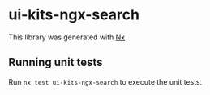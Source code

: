 # ui-kits-ngx-search

This library was generated with [Nx](https://nx.dev).

## Running unit tests

Run `nx test ui-kits-ngx-search` to execute the unit tests.
